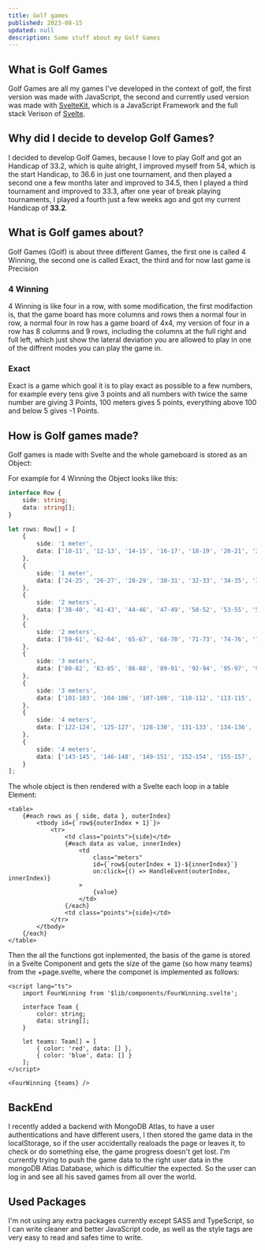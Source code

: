 ```yaml
---
title: Golf games
published: 2023-08-15
updated: null
description: Some stuff about my Golf Games
---
```


## What is Golf Games

Golf Games are all my games I've developed in the context of golf, the first version was made with JavaScript, the second and currently used version was made with [SvelteKit](https://kit.svelte.dev), which is a JavaScript Framework and the full stack Verison of [Svelte](https://svelte.dev).

## Why did I decide to develop Golf Games?

I decided to develop Golf Games, because I love to play Golf and got an Handicap of 33.2, which is quite alright, I improved myself from 54, which is the start Handicap, to 36.6 in just one tournament, and then played a second one a few months later and improved to 34.5, then I played a third tournament and improved to 33.3, after one year of break playing tournaments, I played a fourth just a few weeks ago and got my current Handicap of **33.2**.

## What is Golf games about?

Golf Games (Golf) is about three different Games, the first one is called 4 Winning, the second one is called Exact, the third and for now last game is Precision

### 4 Winning

4 Winning is like four in a row, with some modification, the first modifaction is, that the game board has more columns and rows then a normal four in row, a normal four in row has a game board of 4x4, my version of four in a row has 8 columns and 9 rows, including the columns at the full right and full left, which just show the lateral deviation you are allowed to play in one of the diffrent modes you can play the game in.

### Exact

Exact is a game which goal it is to play exact as possible to a few numbers, for example every tens give 3 points and all numbers with twice the same number are giving 3 Points, 100 meters gives 5 points, everything above 100 and below 5 gives -1 Points.

## How is Golf games made?

Golf games is made with Svelte and the whole gameboard is stored as an Object:

For example for 4 Winning the Object looks like this:

```typescript
interface Row {
	side: string;
	data: string[];
}

let rows: Row[] = [
	{
		side: '1 meter',
		data: ['10-11', '12-13', '14-15', '16-17', '18-19', '20-21', '22-23']
	},
	{
		side: '1 meter',
		data: ['24-25', '26-27', '28-29', '30-31', '32-33', '34-35', '36-37']
	},
	{
		side: '2 meters',
		data: ['38-40', '41-43', '44-46', '47-49', '50-52', '53-55', '56-58']
	},
	{
		side: '2 meters',
		data: ['59-61', '62-64', '65-67', '68-70', '71-73', '74-76', '77-79']
	},
	{
		side: '3 meters',
		data: ['80-82', '83-85', '86-88', '89-91', '92-94', '95-97', '98-100']
	},
	{
		side: '3 meters',
		data: ['101-103', '104-106', '107-109', '110-112', '113-115', '116-118', '119-121']
	},
	{
		side: '4 meters',
		data: ['122-124', '125-127', '128-130', '131-133', '134-136', '137-139', '140-142']
	},
	{
		side: '4 meters',
		data: ['143-145', '146-148', '149-151', '152-154', '155-157', '158-160', '161-163']
	}
];
```

The whole object is then rendered with a Svelte each loop in a table Element:

```svelte
<table>
	{#each rows as { side, data }, outerIndex}
		<tbody id={`row${outerIndex + 1}`}>
			<tr>
				<td class="points">{side}</td>
				{#each data as value, innerIndex}
					<td
						class="meters"
						id={`row${outerIndex + 1}-${innerIndex}`}
						on:click={() => HandleEvent(outerIndex, innerIndex)}
					>
						{value}
					</td>
				{/each}
				<td class="points">{side}</td>
			</tr>
		</tbody>
	{/each}
</table>
```

Then the all the functions got inplemented, the basis of the game is stored in a Svelte Component and gets the size of the game (so how many teams) from the +page.svelte, where the componet is implemented as follows:

```svelte
<script lang="ts">
	import FourWinning from '$lib/components/FourWinning.svelte';

	interface Team {
		color: string;
		data: string[];
	}

	let teams: Team[] = [
		{ color: 'red', data: [] },
		{ color: 'blue', data: [] }
	];
</script>

<FourWinning {teams} />
```

## BackEnd

I recently added a backend with MongoDB Atlas, to have a user authentications and have different users, I then stored the game data in the localStorage, so if the user accidentally realoads the page or leaves it, to check or do something else, the game progress doesn't get lost. I'm currently trying to push the game data to the right user data in the mongoDB Atlas Database, which is difficultier the expected. So the user can log in and see all his saved games from all over the world.

## Used Packages

I'm not using any extra packages currently except SASS and TypeScript, so I can write cleaner and better JavaScript code, as well as the style tags are very easy to read and safes time to write.
